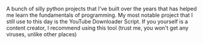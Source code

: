 A bunch of silly python projects that I've built over the years that has helped me learn the fundamentals of programming. My most notable project that I still use to this day is the YouTube Downloader Script. If you yourself is a content creator, I recommend using this tool (trust me, you won't get any viruses, unlike other places)

